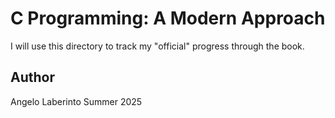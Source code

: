 # C Programming: A Modern Approach

I will use this directory to track my "official" progress through the book.

## Author

Angelo Laberinto        Summer 2025

